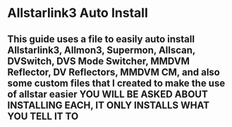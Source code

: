 # Allstarlink3 Auto Install

This guide uses a file to easily auto install Allstarlink3, Allmon3, Supermon, Allscan, DVSwitch, DVS Mode Switcher, MMDVM Reflector, DV Reflectors, MMDVM CM, and also some custom files that I created to make the use of allstar easier
YOU WILL BE ASKED ABOUT INSTALLING EACH, IT ONLY INSTALLS WHAT YOU TELL IT TO
---
